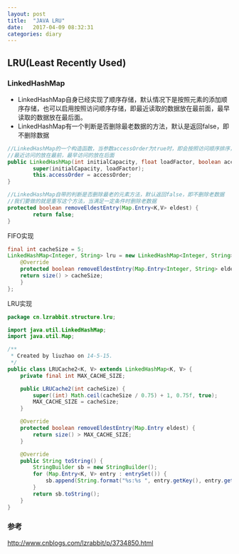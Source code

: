 ```yaml
---
layout: post
title:  "JAVA LRU"
date:   2017-04-09 08:32:31
categories: diary
---
```

## LRU(Least Recently Used)
### LinkedHashMap
* LinkedHashMap自身已经实现了顺序存储，默认情况下是按照元素的添加顺序存储，也可以启用按照访问顺序存储，即最近读取的数据放在最前面，最早读取的数据放在最后面。
* LinkedHashMap有一个判断是否删除最老数据的方法，默认是返回false，即不删除数据

```java
//LinkedHashMap的一个构造函数，当参数accessOrder为true时，即会按照访问顺序排序，
//最近访问的放在最前，最早访问的放在后面
public LinkedHashMap(int initialCapacity, float loadFactor, boolean accessOrder) {
        super(initialCapacity, loadFactor);
        this.accessOrder = accessOrder;
}

//LinkedHashMap自带的判断是否删除最老的元素方法，默认返回false，即不删除老数据
//我们要做的就是重写这个方法，当满足一定条件时删除老数据
protected boolean removeEldestEntry(Map.Entry<K,V> eldest) {
        return false;
}

```

FIFO实现

```java
final int cacheSize = 5;
LinkedHashMap<Integer, String> lru = new LinkedHashMap<Integer, String>() {
    @Override
    protected boolean removeEldestEntry(Map.Entry<Integer, String> eldest) {
    return size() > cacheSize;
    }
};
```


LRU实现

```java
package cn.lzrabbit.structure.lru;

import java.util.LinkedHashMap;
import java.util.Map;

/**
 * Created by liuzhao on 14-5-15.
 */
public class LRUCache2<K, V> extends LinkedHashMap<K, V> {
    private final int MAX_CACHE_SIZE;

    public LRUCache2(int cacheSize) {
        super((int) Math.ceil(cacheSize / 0.75) + 1, 0.75f, true);
        MAX_CACHE_SIZE = cacheSize;
    }

    @Override
    protected boolean removeEldestEntry(Map.Entry eldest) {
        return size() > MAX_CACHE_SIZE;
    }

    @Override
    public String toString() {
        StringBuilder sb = new StringBuilder();
        for (Map.Entry<K, V> entry : entrySet()) {
            sb.append(String.format("%s:%s ", entry.getKey(), entry.getValue()));
        }
        return sb.toString();
    }
}
```


### 参考
http://www.cnblogs.com/lzrabbit/p/3734850.html